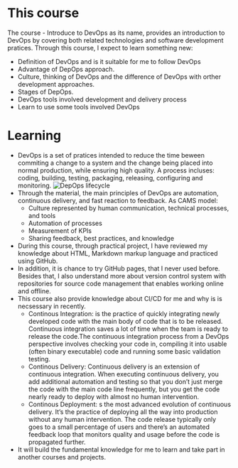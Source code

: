 
# This course

The course - Introduce to DevOps as its name, provides an introduction to DevOps by covering both
related technologies and software development pratices.	
Through this course, I expect to learn something new:

* Definition of DevOps and is it suitable for me to follow DevOps
* Advantage of DepOps approach.
* Culture, thinking of DevOps and the difference of DevOps with orther development approaches.
* Stages of DepOps.
* DevOps tools involved development and delivery process
* Learn to use some tools involved DevOps

# Learning
* DevOps is a set of pratices intended to reduce the time beween commiting a change to a system and the change being placed into normal production, while ensuring high quality. A process incluses: coding,
building, testing, packaging, releasing, configuring and monitoring.
![DepOps lifecycle](https://www.guru99.com/images/2-2017/092917_0812_DevOpsTrain2.png)
* Through the material, the main principles of DevOps are automation, continuous delivery, and fast reaction to feedback. As CAMS model:
  * Culture represented by human communication, technical processes, and tools
  * Automation of processes
  * Measurement of KPIs
  * Sharing feedback, best practices, and knowledge 
* During this course, through practical project, I have reviewed my knowledge about HTML, Markdown markup language and practiced using GitHub.
* In addition, it is chance to try GitHub pages, that I never used before. Besides that, I also understand more about version control system with repositories for source code management that enables working online and offline.
* This course also provide knowledge about CI/CD for me and why is is necsessary in recently.
  * Continous Integration: is the practice of quickly integrating newly developed code with the main body of code that is to be released. Continuous integration saves a lot of time when the team is ready to release the code.The continuous integration process from a DevOps perspective involves checking your code in, compiling it into usable (often binary executable) code and running some basic validation testing.
  * Continous Delivery: Continuous delivery is an extension of continuous integration. When executing continuous delivery, you add additional automation and testing so that you don’t just merge the code with the main code line frequently, but you get the code nearly ready to deploy with almost no human intervention.
  * Continous Deployment: s the most advanced evolution of continuous delivery. It’s the practice of deploying all the way into production without any human intervention. The code release typically only goes to a small percentage of users and there’s an automated feedback loop that monitors quality and usage before the code is propagated further.
* It will build the fundamental knowledge for me to learn and take part in another courses and projects.
		